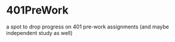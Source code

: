 # 401PreWork
a spot to drop progress on 401 pre-work assignments (and maybe independent study as well)
